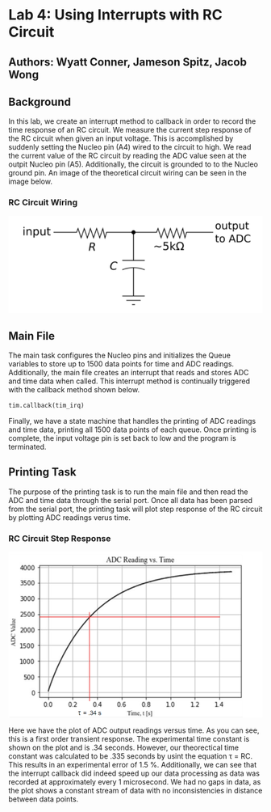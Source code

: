 # Lab 4: Using Interrupts with RC Circuit
## Authors: Wyatt Conner, Jameson Spitz, Jacob Wong

## Background
In this lab, we create an interrupt method to callback in order to record the time response of an RC circuit. 
We measure the current step response of the RC circuit when given an input voltage. This is accomplished by 
suddenly setting the Nucleo pin (A4) wired to the circuit to high. We read the current value of the RC circuit
by reading the ADC value seen at the outpit Nucleo pin (A5). Additionally, the circuit is grounded to to the
Nucleo ground pin. An image of the theoretical circuit wiring can be seen in the image below.

### RC Circuit Wiring
![RC Circuit Wiring](/images/RC_Circuit.png)

## Main File
The main task configures the Nucleo pins and initializes the Queue variables to store up to 1500 data points
for time and ADC readings. Additionally, the main file creates an interrupt that reads and stores ADC and time
data when called. This interrupt method is continually triggered with the callback method shown below.

```python
tim.callback(tim_irq)
```

Finally, we have a state machine that handles the printing of ADC readings and time data, printing all 1500 data
points of each queue. Once printing is complete, the input voltage pin is set back to low and the program is 
terminated.

## Printing Task
The purpose of the printing task is to run the main file and then read the ADC and time data through the serial 
port. Once all data has been parsed from the serial port, the printing task will plot step response of the RC
circuit by plotting ADC readings verus time.

### RC Circuit Step Response
![RC Circuit Step Response](/images/ADC_Data_TimeConstant.png)

Here we have the plot of ADC output readings versus time. As you can see, this is a first order transient response.
The experimental time constant is shown on the plot and is .34 seconds. However, our theorectical time constant 
was calculated to be .335 seconds by usint the equation τ = RC. This results in an experimental error of 1.5 %. 
Additionally, we can see that the interrupt callback did indeed speed up our data processing as data was recorded
at approximately every 1 microsecond. We had no gaps in data, as the plot shows a constant stream of data with 
no inconsistencies in distance between data points.


